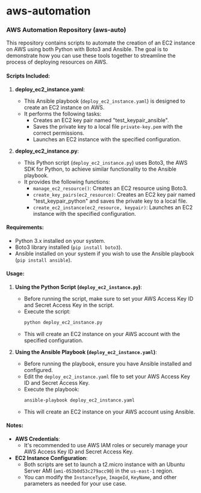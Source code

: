 # aws-automation
### AWS Automation Repository (aws-auto)

This repository contains scripts to automate the creation of an EC2 instance on AWS using both Python with Boto3 and Ansible. The goal is to demonstrate how you can use these tools together to streamline the process of deploying resources on AWS.

#### Scripts Included:

1. **deploy_ec2_instance.yaml**:
   - This Ansible playbook (`deploy_ec2_instance.yaml`) is designed to create an EC2 instance on AWS.
   - It performs the following tasks:
     - Creates an EC2 key pair named "test_keypair_ansible".
     - Saves the private key to a local file `private-key.pem` with the correct permissions.
     - Launches an EC2 instance with the specified configuration.

2. **deploy_ec2_instance.py**:
   - This Python script (`deploy_ec2_instance.py`) uses Boto3, the AWS SDK for Python, to achieve similar functionality to the Ansible playbook.
   - It provides the following functions:
     - `manage_ec2_resource()`: Creates an EC2 resource using Boto3.
     - `create_key_pairs(ec2_resource)`: Creates an EC2 key pair named "test_keypair_python" and saves the private key to a local file.
     - `create_ec2_instance(ec2_resource, keypair)`: Launches an EC2 instance with the specified configuration.

#### Requirements:
- Python 3.x installed on your system.
- Boto3 library installed (`pip install boto3`).
- Ansible installed on your system if you wish to use the Ansible playbook (`pip install ansible`).

#### Usage:

1. **Using the Python Script (`deploy_ec2_instance.py`)**:
   - Before running the script, make sure to set your AWS Access Key ID and Secret Access Key in the script.
   - Execute the script:
     ```bash
     python deploy_ec2_instance.py
     ```
   - This will create an EC2 instance on your AWS account with the specified configuration.

2. **Using the Ansible Playbook (`deploy_ec2_instance.yaml`)**:
   - Before running the playbook, ensure you have Ansible installed and configured.
   - Edit the `deploy_ec2_instance.yaml` file to set your AWS Access Key ID and Secret Access Key.
   - Execute the playbook:
     ```bash
     ansible-playbook deploy_ec2_instance.yaml
     ```
   - This will create an EC2 instance on your AWS account using Ansible.

#### Notes:
- **AWS Credentials**:
  - It's recommended to use AWS IAM roles or securely manage your AWS Access Key ID and Secret Access Key.
- **EC2 Instance Configuration**:
  - Both scripts are set to launch a t2.micro instance with an Ubuntu Server AMI (`ami-053b0d53c279acc90`) in the `us-east-1` region.
  - You can modify the `InstanceType`, `ImageId`, `KeyName`, and other parameters as needed for your use case.


